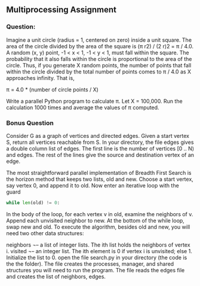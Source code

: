 ## Multiprocessing Assignment


### Question:
Imagine a unit circle (radius = 1, centered on zero) inside a unit square. The area of the circle divided by the area of the 
square is (π r2) / (2 r)2 = π / 4.0. A random (x, y) point, -1 < x < 1, -1 < y < 1, must fall within the square. 
The probability that it also falls within the circle is proportional to the area of the circle. 
Thus, if you generate X random points, the number of points that fall within the circle divided by the total number of points 
comes to π / 4.0 as X approaches infinity. That is,

π = 4.0 * (number of circle points / X)

Write a parallel Python program to calculate π. Let X = 100,000. 
Run the calculation 1000 times and average the values of π computed.


### Bonus Question 

Consider G as a graph of vertices and directed edges. Given a start vertex S, return all vertices reachable from S. 
In your directory, the file edges gives a double column list of edges. The first line is the number of vertices [0 .. N) and 
edges. The rest of the lines give the source and destination vertex of an edge.

The most straightforward parallel implementation of Breadth First Search is the horizon method that keeps two lists, old and new. 
Choose a start vertex, say vertex 0, and append it to old. Now enter an iterative loop with the guard

```python
while len(old) != 0:
```
In the body of the loop, for each vertex v in old, examine the neighbors of v. Append each unvisited neighbor to new. 
At the bottom of the while loop, swap new and old. To execute the algorithm, besides old and new, you will need two other data structures:

neighbors ¬– a list of integer lists. The ith list holds the neighbors of vertex i. visited ¬– an integer list. 
The ith element is 0 if vertex i is unvisited; else 1. Initialize the list to 0.
open the file search.py in your directory (the code is the the folder). The file creates the processes, manager, and shared structures you will need to run the program. The file reads the edges file and creates the list of neighbors, edges.

